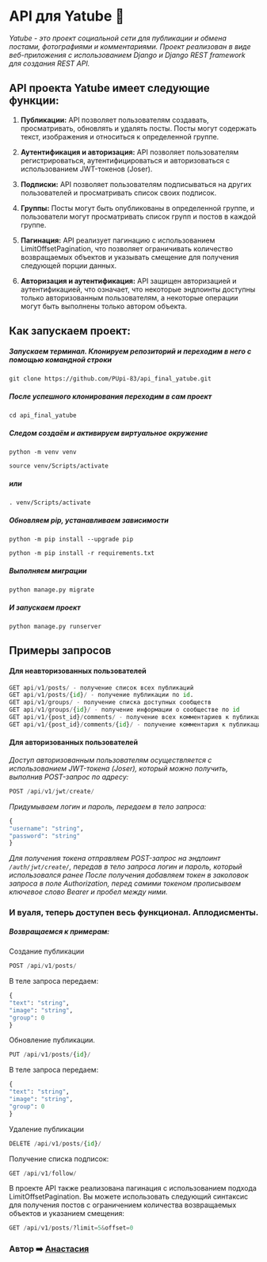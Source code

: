 # API для Yatube :milky_way:
*Yatube - это проект социальной сети для публикации и обмена постами, фотографиями и комментариями. Проект реализован в виде веб-приложения с использованием Django и Django REST framework для создания REST API.*

## API проекта Yatube имеет следующие функции:
1. **Публикации:** API позволяет пользователям создавать, просматривать, обновлять и удалять посты. Посты могут содержать текст, изображения и относиться к определенной группе.

2. **Аутентификация и авторизация:** API позволяет пользователям регистрироваться, аутентифицироваться и авторизоваться с использованием JWT-токенов (Joser).

3. **Подписки:** API позволяет пользователям подписываться на других пользователей и просматривать список своих подписок.

4. **Группы:** Посты могут быть опубликованы в определенной группе, и пользователи могут просматривать список групп и постов в каждой группе.

5. **Пагинация:** API реализует пагинацию с использованием LimitOffsetPagination, что позволяет ограничивать количество возвращаемых объектов и указывать смещение для получения следующей порции данных.

6. **Авторизация и аутентификация:** API защищен авторизацией и аутентификацией, что означает, что некоторые эндпоинты доступны только авторизованным пользователям, а некоторые операции могут быть выполнены только автором объекта.

## Как запускаем проект:
##### Запускаем терминал. Клонируем репозиторий и переходим в него с помощью командной строки
```
git clone https://github.com/PUpi-83/api_final_yatube.git
```
##### После успешного клонирования переходим в сам проект
```
cd api_final_yatube
```
##### Следом создаём и активируем виртуальное окружение 
```
python -m venv venv
```
```
source venv/Scripts/activate
```
##### или
```
. venv/Scripts/activate
```
##### Обновляем pip, устанавливаем зависимости
```
python -m pip install --upgrade pip
```
```
python -m pip install -r requirements.txt
```
##### Выполняем миграции
```
python manage.py migrate
```
##### И запускаем проект
```
python manage.py runserver
```

## Примеры запросов
#### Для неавторизованных пользователей
```python
GET api/v1/posts/ - получение список всех публикаций
GET api/v1/posts/{id}/ - получение публикации по id.
GET api/v1/groups/ - получение списка доступных сообществ
GET api/v1/groups/{id}/ - получение информации о сообществе по id
GET api/v1/{post_id}/comments/ - получение всех комментариев к публикации
GET api/v1/{post_id}/comments/{id}/ - получение комментария к публикации по id
```

#### Для авторизованных пользователей
*Доступ авторизованным пользователям осуществляется с использованием JWT-токена (Joser), который можно получить, выполнив POST-запрос по адресу:*
```python
POST /api/v1/jwt/create/
```
*Придумываем логин и пароль, передаем в тело запроса:*
```python
{
"username": "string",
"password": "string"
}
```
*Для получения токена отправляем POST-запрос на эндпоинт ```/auth/jwt/create/```, передав в тело запроса логин и пароль, который использовался ранее
После получения добавляем токен в заколовок запроса в поле Authorization, перед самими токеном прописываем ключевое слово Bearer и пробел между ними.*

### И вуаля, теперь доступен весь функционал. Аплодисменты. 

##### Возвращаемся к примерам:
 Cоздание публикации
 ```python
 POST /api/v1/posts/
 ```
В теле запроса передаем:
```python
{
"text": "string",
"image": "string",
"group": 0
}
```
Обновление публикации.
```python
PUT /api/v1/posts/{id}/
```
В теле запроса передаем:
```python
{
"text": "string",
"image": "string",
"group": 0
}
```
Удаление публикации
```python
DELETE /api/v1/posts/{id}/
```
Получение списка подписок:
```python
GET /api/v1/follow/
```
В проекте API также реализована пагинация с использованием подхода LimitOffsetPagination. Вы можете использовать следующий синтаксис для получения постов с ограничением количества возвращаемых объектов и указанием смещения:
```python
GET /api/v1/posts/?limit=5&offset=0
```

### Автор :arrow_right: [Анастасия](https://github.com/PUpi-83)